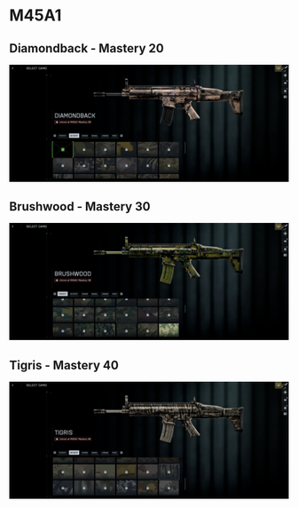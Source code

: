 # M45A1

## Diamondback - Mastery 20
![Diamondback](Diamondback.jpg)
## Brushwood - Mastery 30
![Brushwood](Brushwood.jpg)
## Tigris - Mastery 40
![Tigris](Tigris.jpg)

